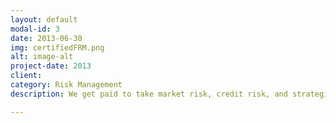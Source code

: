 ```yaml
---
layout: default
modal-id: 3
date: 2013-06-30
img: certifiedFRM.png
alt: image-alt
project-date: 2013
client: 
category: Risk Management
description: We get paid to take market risk, credit risk, and strategic risk.  We never get paid to take operational risk.  In today's environment it's more important than ever for both staff and management to have a firm idea of what's acceptable risk-taking... and what's not.

---
```

